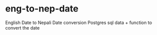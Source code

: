 # eng-to-nep-date
English Date to Nepali Date conversion Postgres sql data + function to convert the date
